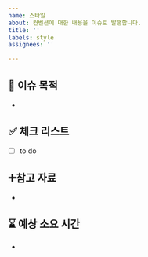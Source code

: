 ```yaml
---
name: 스타일
about: 컨벤션에 대한 내용을 이슈로 발행합니다.
title: ''
labels: style
assignees: ''

---
```


## 📄 이슈 목적
<!-- 이슈 내용 요약 설명 -->
- 

## ✅ 체크 리스트
- [ ] to do

## ➕참고 자료
- 

## ⌛ 예상 소요 시간
-
